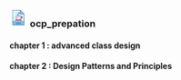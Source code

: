 ### ![java](etc/java.png) ocp_prepation

#### chapter 1 : advanced class design

#### chapter 2 : Design Patterns and Principles


